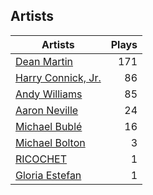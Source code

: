 ## Artists
Artists | Plays 
----- | -----: 
[Dean Martin](/artists/dean-martin-6555) | 171
[Harry Connick, Jr.](/artists/harry-connick-jr-41411) | 86
[Andy Williams](/artists/andy-williams-16425) | 85
[Aaron Neville](/artists/aaron-neville-384) | 24
[Michael Bublé](/artists/michael-buble-58319) | 16
[Michael Bolton](/artists/michael-bolton-5090) | 3
[RICOCHET](/artists/ricochet-30404504) | 1
[Gloria Estefan](/artists/gloria-estefan-31888) | 1

